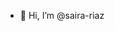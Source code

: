 - 👋 Hi, I’m @saira-riaz


<!---
saira-riaz/saira-riaz is a ✨ special ✨ repository because its `README.md` (this file) appears on your GitHub profile.
You can click the Preview link to take a look at your changes.
--->
